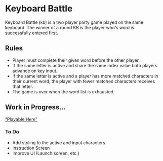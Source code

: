 # Keyboard Battle 
Keyboard Battle (kb) is a two player party game played on the same keyboard. The winner of a round KB is the player who's word is successfully entered first.

## Rules
  * Player must complete their given word before the other player.
  * If the same letter is active and share the same index value both players advance on key input.
  * If the same letter is active and a player has more matched characters in their current word, the player with fewer matched characters receives that letter.
  * The game is over when the word list is exhausted.

## Work in Progress... 
["Playable Here"](https://brendanmp.github.io/kb/)

### To Do
  * Add styling to the active and input characters.
  * Instruction Screen
  * Improve UI (Launch screen, etc.)
